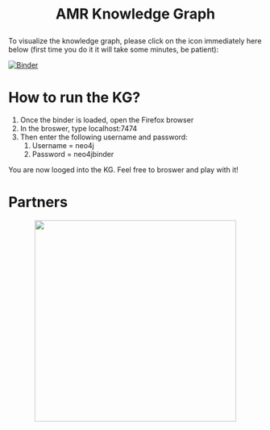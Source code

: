 # <p align="center"> **AMR Knowledge Graph** </p>

To visualize the knowledge graph, please click on the icon immediately here below (first time you do it it will take some minutes, be patient): 

[![Binder](https://mybinder.org/badge_logo.svg)](https://mybinder.org/v2/gh/ITeMP-temp/AMR-KG/main?urlpath=desktop)

# How to run the KG?

1. Once the binder is loaded, open the Firefox browser
2. In the broswer, type localhost:7474
3. Then enter the following username and password: 
    1. Username = neo4j
    2. Password = neo4jbinder 

You are now looged into the KG. Feel free to broswer and play with it!


# Partners
<p align="center">
    <img src="https://www.imi.europa.eu/sites/default/files/styles/facebook/public/projects/logos/IMI%20AMR%20Accelerator_logo.jpg?itok=ghj1Z1T0" width="400">
</p>
